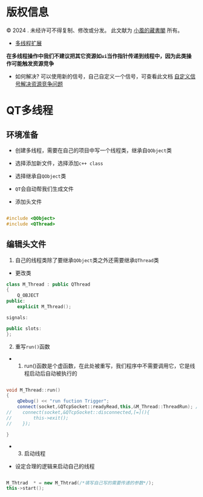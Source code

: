 # 版权信息

© 2024 . 未经许可不得复制、修改或分发。 此文献为 [小風的藏書閣](https://t.me/xfp2333) 所有。

- [多线程扩展](./RTOS_EX.MD)

**在多线程操作中我们不建议把其它资源如`ui`当作指针传递到线程中，因为此类操作可能触发资源竞争**
- 如何解决? 可以使用新的信号，自己自定义一个信号，可查看此文档
[自定义信号解决资源竞争问题](/DIY_SIG/DIY_SIGNAL.MD)

# QT多线程

## 环境准备

- 创建多线程，需要在自己的项目中写一个线程类，继承自`QObject`类

- 选择添加新文件，选择添加`c++ class`

- 选择继承自`QObject`类

- `QT`会自动帮我们生成文件

- 添加头文件

```cpp

#include <QObject>
#include <QThread>

```

## 编辑头文件

1. 自己的线程类除了要继承`QObject`类之外还需要继承`QThread`类

- 更改类

```cpp
class M_Thread : public QThread
{
    Q_OBJECT
public:
    explicit M_Thread();

signals:

public slots:
};

```


2. 重写`run()`函数

- 1. run()函数是个虚函数，在此处被重写，我们程序中不需要调用它，它是线程启动后自动被执行的
```cpp

void M_Thread::run()
{
    qDebug() << "run fuction Trigger";
    connect(socket,&QTcpSocket::readyRead,this,&M_Thread::ThreadRun); // 连接合适的槽函数
//    connect(socket,&QTcpSocket::disconnected,[=](){
//        this->exit();
//    });

}

```

- 3. 启动线程

- 设定合理的逻辑来启动自己的线程

```cpp

M_Thtrad  * = new M_Thtrad(/*填写自己写的需要传递的参数*/);
this->start();

```
